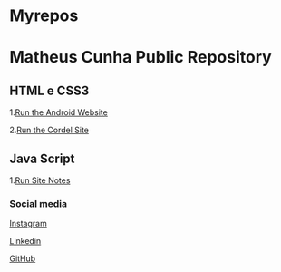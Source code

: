 # Myrepos
 <h1>Matheus Cunha Public Repository</h1>
 <p></p>

<p></p>
<h2>HTML e CSS3</h2>
 1.<a href="https://matheuslcnh.github.io/Myrepos/Sites/Android/android.html" target="_blank">Run the Android Website</a>
 <p></p>
 2.<a href="https://matheuslcnh.github.io/Myrepos/Sites/Cordel/cordel.html" target="_blank">Run the Cordel Site</a>

 <p></p>
<h2>Java Script</h2>
 1.<a href="https://matheuslcnh.github.io/Myrepos/Javascript/Notas.html" target="_blank">Run Site Notes</a>

 <h3>Social media</h3>
 <a href="https://www.instagram.com/_23matusy/" target="_blank">Instagram</a>
 <p></p>
 <a href="https://www.linkedin.com/in/matheus-louren%C3%A7o-cunha-5b05242b5/" target="_blank">Linkedin</a>
 <p></p>
 <a href="https://github.com/Matheuslcnh/" target="_blank">GitHub</a>
 

